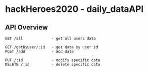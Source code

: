 # hackHeroes2020 - daily_dataAPI

## API Overview
```
GET /all             - get all users data

GET /getByUser/:id   - get data by user id 
POST /add            - add data

PUT /:id             - modify specific data
DELETE /:id          - delete specific data
```


